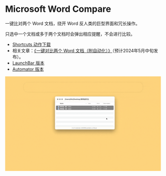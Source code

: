 # Microsoft Word Compare

一键比对两个 Word 文档，绕开 Word 反人类的巨型界面和冗长操作。

只选中一个文档或多于两个文档时会弹出相应提醒，不会进行比较。

- [Shortcuts 动作下载](https://www.icloud.com/shortcuts/9a922416a1fe4bee8dd312d2b54c8b2e)
- 相关文章：[《一键对比两个 Word 文档（附自动化）》](https://utgd.net/article/20694)（预计2024年5月中旬发布）。
- [LaunchBar 版本](https://github.com/BlackwinMin/LaunchBar-gallery/tree/master/Microsoft%20Word%20Compare)
- [Automator 版本](https://github.com/BlackwinMin/Automator-gallery/tree/master/Microsoft%20Word%20Compare)

![配图为 LaunchBar 版效果，Automator 类似，懒得重新录制了](img.gif)